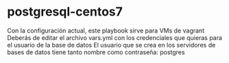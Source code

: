 # postgresql-centos7
Con la configuración actual, este playbook sirve para VMs de vagrant
Deberás de editar el archivo vars.yml con los credenciales que quieras para el usuario de la base de datos
El usuario que se crea en los servidores de bases de datos tiene tanto nombre como contraseña: postgres

